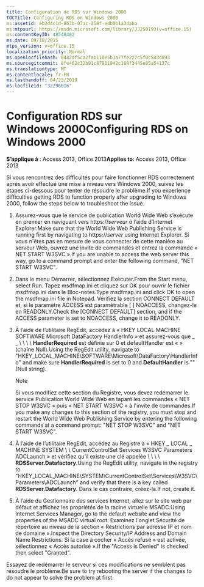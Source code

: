 ```yaml
---
title: Configuration de RDS sur Windows 2000
TOCTitle: Configuring RDS on Windows 2000
ms:assetid: eb2d4c1d-8b3b-07ac-258f-edb0b1a3daba
ms:mtpsurl: https://msdn.microsoft.com/library/JJ250193(v=office.15)
ms:contentKeyID: 48548482
ms.date: 09/18/2015
mtps_version: v=office.15
localization_priority: Normal
ms.openlocfilehash: 8482df5ca2fab110e5b1a77fe227c5f0c583d893
ms.sourcegitcommit: 8fe462c32b91c87911942c188f3445e85a54137c
ms.translationtype: MT
ms.contentlocale: fr-FR
ms.lasthandoff: 04/23/2019
ms.locfileid: "32296016"
---
```

# <a name="configuring-rds-on-windows-2000"></a><span data-ttu-id="71650-102">Configuration RDS sur Windows 2000</span><span class="sxs-lookup"><span data-stu-id="71650-102">Configuring RDS on Windows 2000</span></span>


<span data-ttu-id="71650-103">**S’applique à** : Access 2013, Office 2013</span><span class="sxs-lookup"><span data-stu-id="71650-103">**Applies to**: Access 2013, Office 2013</span></span>

<span data-ttu-id="71650-104">Si vous rencontrez des difficultés pour faire fonctionner RDS correctement après avoir effectué une mise à niveau vers Windows 2000, suivez les étapes ci-dessous pour tenter de résoudre le problème.</span><span class="sxs-lookup"><span data-stu-id="71650-104">If you experience difficulties getting RDS to function properly after upgrading to Windows 2000, follow the steps below to troubleshoot the issue.</span></span>

1.  <span data-ttu-id="71650-105">Assurez-vous que le service de publication World Wide Web s’exécute en premier en naviguant vers https://*serveur à* l’aide d’Internet Explorer.</span><span class="sxs-lookup"><span data-stu-id="71650-105">Make sure that the World Wide Web Publishing Service is running first by navigating to https://*server* using Internet Explorer.</span></span> <span data-ttu-id="71650-106">Si vous n'êtes pas en mesure de vous connecter de cette manière au serveur Web, ouvrez une invite de commandes et entrez la commande « NET START W3SVC ».</span><span class="sxs-lookup"><span data-stu-id="71650-106">If you are unable to access the web server this way, go to a command prompt and enter the following command, "NET START W3SVC".</span></span>

2.  <span data-ttu-id="71650-107">Dans le menu Démarrer, sélectionnez Exécuter.</span><span class="sxs-lookup"><span data-stu-id="71650-107">From the Start menu, select Run.</span></span> <span data-ttu-id="71650-108">Tapez msdfmap.ini et cliquez sur OK pour ouvrir le fichier msdfmap.ini dans le Bloc-notes.</span><span class="sxs-lookup"><span data-stu-id="71650-108">Type msdfmap.ini and click OK to open the msdfmap.ini file in Notepad.</span></span> <span data-ttu-id="71650-109">Vérifiez la section CONNECT DEFAULT et, si le paramètre ACCESS est paramétrable \[ \] NOACCESS, changez-le en READONLY.</span><span class="sxs-lookup"><span data-stu-id="71650-109">Check the \[CONNECT DEFAULT\] section, and if the ACCESS parameter is set to NOACCESS, change it to READONLY.</span></span>

3.  <span data-ttu-id="71650-110">À l’aide de l’utilitaire RegEdit, accédez à « HKEY LOCAL MACHINE SOFTWARE Microsoft DataFactory HandlerInfo » et assurez-vous que \_ \_ \\ \\ \\ \\ **HandlerRequired**  est définie sur 0 et defaultHandler est « » (chaîne Null).</span><span class="sxs-lookup"><span data-stu-id="71650-110">Using the RegEdit utility, navigate to "HKEY\_LOCAL\_MACHINE\\SOFTWARE\\Microsoft\\DataFactory\\HandlerInfo" and make sure **HandlerRequired** is set to 0 and **DefaultHandler** is "" (Null string).</span></span>
    
    > [!NOTE]
    > <span data-ttu-id="71650-111">Si vous modifiez cette section du Registre, vous devez redémarrer le service Publication World Wide Web en tapant les commandes « NET STOP W3SVC » puis « NET START W3SVC » à l'invite de commandes.</span><span class="sxs-lookup"><span data-stu-id="71650-111">If you make any changes to this section of the registry, you must stop and restart the World Wide Web Publishing Service by entering the following commands at a command prompt: "NET STOP W3SVC" and "NET START W3SVC".</span></span>

4.  <span data-ttu-id="71650-112">À l’aide de l’utilitaire RegEdit, accédez au Registre à « HKEY \_ LOCAL \_ MACHINE SYSTEM \\ \\ CurrentControlSet Services W3SVC Parameters ADCLaunch » et vérifiez qu’il existe une clé appelée \\ \\ \\ \\ **RDSServer.Datafactory**.</span><span class="sxs-lookup"><span data-stu-id="71650-112">Using the RegEdit utility, navigate in the registry to "HKEY\_LOCAL\_MACHINE\\SYSTEM\\CurrentControlSet\\Services\\W3SVC\\Parameters\\ADCLaunch" and verify that there is a key called **RDSServer.Datafactory**.</span></span> <span data-ttu-id="71650-113">Dans le cas contraire, créez-la.</span><span class="sxs-lookup"><span data-stu-id="71650-113">If not, create it.</span></span>

5.  <span data-ttu-id="71650-114">À l’aide du Gestionnaire des services Internet, allez sur le site web par défaut et affichez les propriétés de la racine virtuelle MSADC.</span><span class="sxs-lookup"><span data-stu-id="71650-114">Using Internet Services Manager, go to the default website and view the properties of the MSADC virtual root.</span></span> <span data-ttu-id="71650-115">Examinez l'onglet Sécurité de répertoire au niveau de la section « Restrictions par adresse IP et nom de domaine ».</span><span class="sxs-lookup"><span data-stu-id="71650-115">Inspect the Directory Security/IP Address and Domain Name Restrictions.</span></span> <span data-ttu-id="71650-116">Si la case à cocher « Accès refusé » est activée, sélectionnez « Accès autorisé ».</span><span class="sxs-lookup"><span data-stu-id="71650-116">If the "Access is Denied" is checked then select "Granted".</span></span>

<span data-ttu-id="71650-117">Essayez de redémarrer le serveur si ces modifications ne semblent pas résoudre le problème.</span><span class="sxs-lookup"><span data-stu-id="71650-117">Be sure to try rebooting the server if the changes to do not appear to solve the problem at first.</span></span>

